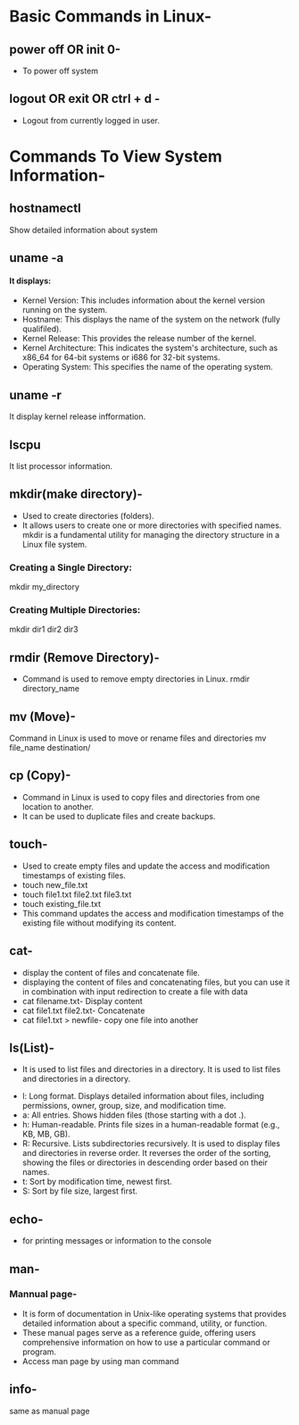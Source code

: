 # Basic Commands in Linux-
## power off OR init 0-
- To power off system 
## logout OR exit OR ctrl + d -
- Logout from currently logged in user.

# Commands To View System Information-                                                                                                                           
## hostnamectl
Show detailed information about system
## uname -a
#### It displays:
- Kernel Version: This includes information about the kernel version running on the system.
- Hostname: This displays the name of the system on the network (fully qualifiled).
- Kernel Release: This provides the release number of the kernel.
- Kernel Architecture: This indicates the system's architecture, such as x86_64 for 64-bit systems or i686 for 32-bit systems.
- Operating System: This specifies the name of the operating system.
## uname -r
It display kernel release infformation.
## lscpu
It list processor information. 
## mkdir(make directory)- 
- Used to create directories (folders).
- It allows users to create one or more directories with specified names. mkdir is a fundamental utility for managing the directory structure in a Linux file system.
### Creating a Single Directory:
mkdir my_directory
### Creating Multiple Directories:
mkdir dir1 dir2 dir3
## rmdir (Remove Directory)- 
- Command is used to remove empty directories in Linux.
rmdir directory_name
## mv (Move)-
Command in Linux is used to move or rename files and directories 
mv file_name destination/
## cp (Copy)- 
- Command in Linux is used to copy files and directories from one location to another.
- It can be used to duplicate files and create backups.
## touch-
- Used to create empty files and update the access and modification timestamps of existing files.
- touch new_file.txt
- touch file1.txt file2.txt file3.txt
- touch existing_file.txt
- This command updates the access and modification timestamps of the existing file without modifying its content.
## cat- 
- display the content of files and concatenate file.
- displaying the content of files and concatenating files, but you can use it in combination with input redirection to create a file with data
- cat filename.txt- Display content
- cat file1.txt file2.txt- Concatenate
- cat file1.txt > newfile- copy one file into another
## ls(List)-
* It is used to list files and directories in a directory. It is used to list files and directories in a directory.
- l: Long format. Displays detailed information about files, including permissions, owner, group, size, and modification time.
- a: All entries. Shows hidden files (those starting with a dot .).
- h: Human-readable. Prints file sizes in a human-readable format (e.g., KB, MB, GB).
- R: Recursive. Lists subdirectories recursively. It is used to display files and directories in reverse order. It reverses the order of the sorting, showing the files or directories in descending order based on their names.
- t: Sort by modification time, newest first.
- S: Sort by file size, largest first.
## echo- 
- for printing messages or information to the console
## man- 
### Mannual page- 
- It is form of documentation in Unix-like operating systems that provides detailed information about a specific command, utility, or function.
-  These manual pages serve as a reference guide, offering users comprehensive information on how to use a particular command or program.
- Access man page by using man command 
## info- 
same as manual page
  







